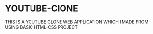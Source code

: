 # YOUTUBE-ClONE
THIS IS A YOUTUBE CLONE WEB APPLICATION WHICH I MADE FROM USING BASIC HTML-CSS PROJECT
